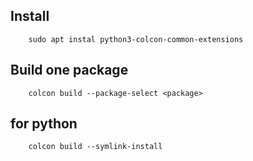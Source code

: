 ## Install
```
    sudo apt instal python3-colcon-common-extensions
```


## Build one package
```
    colcon build --package-select <package>
```

## for python
```
    colcon build --symlink-install
```